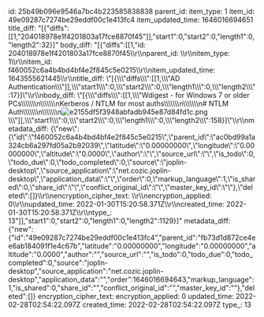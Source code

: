 id: 25b49b096e9546a7bc4b223585838838
parent_id: 
item_type: 1
item_id: 49e09287c7274be29eddf00c1e413fc4
item_updated_time: 1646016694651
title_diff: "[{\"diffs\":[[1,\"204018978e1f4201803a17fce8870f45\"]],\"start1\":0,\"start2\":0,\"length1\":0,\"length2\":32}]"
body_diff: "[{\"diffs\":[[1,\"id: 204018978e1f4201803a17fce8870f45\\\r\\\nparent_id: \\\r\\\nitem_type: 1\\\r\\\nitem_id: f460052c6a4b4bd4bf4e2f845c5e0215\\\r\\\nitem_updated_time: 1643555621445\\\r\\\ntitle_diff: \\\"[{\\\\\\\"diffs\\\\\\\":[[1,\\\\\\\"AD Authentication\\\\\\\"]],\\\\\\\"start1\\\\\\\":0,\\\\\\\"start2\\\\\\\":0,\\\\\\\"length1\\\\\\\":0,\\\\\\\"length2\\\\\\\":17}]\\\"\\\r\\\nbody_diff: \\\"[{\\\\\\\"diffs\\\\\\\":[[1,\\\\\\\"Wdigest - for Windows 7 or older PCs\\\\\\\\\\\\\n\\\\\\\\\\\\\nKerberos / NTLM for most auths\\\\\\\\\\\\\n\\\\\\\\\\\\\n# NTLM Auth\\\\\\\\\\\\\n\\\\\\\\\\\\\n![e2155df5f3948abfadb945e87d84fd1c.png](:/88b191cee9214cbe9854fa533faa4822)\\\\\\\"]],\\\\\\\"start1\\\\\\\":0,\\\\\\\"start2\\\\\\\":0,\\\\\\\"length1\\\\\\\":0,\\\\\\\"length2\\\\\\\":158}]\\\"\\\r\\\nmetadata_diff: {\\\"new\\\":{\\\"id\\\":\\\"f460052c6a4b4bd4bf4e2f845c5e0215\\\",\\\"parent_id\\\":\\\"ac0bd99a1a324cb6a297fd05a2b92039\\\",\\\"latitude\\\":\\\"0.00000000\\\",\\\"longitude\\\":\\\"0.00000000\\\",\\\"altitude\\\":\\\"0.0000\\\",\\\"author\\\":\\\"\\\",\\\"source_url\\\":\\\"\\\",\\\"is_todo\\\":0,\\\"todo_due\\\":0,\\\"todo_completed\\\":0,\\\"source\\\":\\\"joplin-desktop\\\",\\\"source_application\\\":\\\"net.cozic.joplin-desktop\\\",\\\"application_data\\\":\\\"\\\",\\\"order\\\":0,\\\"markup_language\\\":1,\\\"is_shared\\\":0,\\\"share_id\\\":\\\"\\\",\\\"conflict_original_id\\\":\\\"\\\",\\\"master_key_id\\\":\\\"\\\"},\\\"deleted\\\":[]}\\\r\\\nencryption_cipher_text: \\\r\\\nencryption_applied: 0\\\r\\\nupdated_time: 2022-01-30T15:20:58.371Z\\\r\\\ncreated_time: 2022-01-30T15:20:58.371Z\\\r\\\ntype_: 13\"]],\"start1\":0,\"start2\":0,\"length1\":0,\"length2\":1129}]"
metadata_diff: {"new":{"id":"49e09287c7274be29eddf00c1e413fc4","parent_id":"fb73d1d872ce4ee6ab184091f1e4c67b","latitude":"0.00000000","longitude":"0.00000000","altitude":"0.0000","author":"","source_url":"","is_todo":0,"todo_due":0,"todo_completed":0,"source":"joplin-desktop","source_application":"net.cozic.joplin-desktop","application_data":"","order":1646016694643,"markup_language":1,"is_shared":0,"share_id":"","conflict_original_id":"","master_key_id":""},"deleted":[]}
encryption_cipher_text: 
encryption_applied: 0
updated_time: 2022-02-28T02:54:22.097Z
created_time: 2022-02-28T02:54:22.097Z
type_: 13